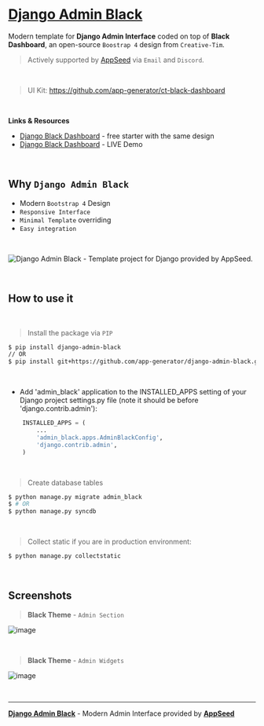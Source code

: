 # [Django Admin Black](https://github.com/app-generator/django-admin-black)

Modern template for **Django Admin Interface** coded on top of **Black Dashboard**, an open-source `Boostrap 4` design from `Creative-Tim`.

> Actively supported by [AppSeed](https://appseed.us/) via `Email` and `Discord`.

<br />

> UI Kit: https://github.com/app-generator/ct-black-dashboard

<br />

**Links & Resources**

- [Django Black Dashboard](https://appseed.us/product/black-dashboard/django/) - free starter with the same design
- [Django Black Dashboard](https://django-black-dashboard.appseed-srv1.com/) - LIVE Demo

<br />

## Why `Django Admin Black`

- Modern `Bootstrap 4` Design
- `Responsive Interface`
- `Minimal Template` overriding
- `Easy integration`

<br>

![Django Admin Black - Template project for Django provided by AppSeed.](https://user-images.githubusercontent.com/51070104/196730732-dda1794b-93ce-48cb-bc5c-182411495512.png)

<br>

## How to use it

<br />

> Install the package via `PIP` 

```bash
$ pip install django-admin-black
// OR
$ pip install git+https://github.com/app-generator/django-admin-black.git
```

<br />

* Add 'admin_black' application to the INSTALLED_APPS setting of your Django project settings.py file (note it should be before 'django.contrib.admin'):

```python
    INSTALLED_APPS = (
        ...
        'admin_black.apps.AdminBlackConfig',
        'django.contrib.admin',
    )
```

<br />

> Create database tables

```bash
$ python manage.py migrate admin_black
$ # OR
$ python manage.py syncdb
```

<br />

> Collect static if you are in production environment:

```bash
$ python manage.py collectstatic
```

<br />

## Screenshots

> **Black Theme** - `Admin Section`  

![image](https://user-images.githubusercontent.com/51070104/196731580-f0766235-3c92-4d79-bc38-3c34ad511bdb.png)

<br />

> **Black Theme** - `Admin Widgets`  

![image](https://user-images.githubusercontent.com/51070104/196731649-dfa68903-2d3d-4a66-a169-6b88eb0326d1.png)

<br />

---
**[Django Admin Black](https://github.com/app-generator/django-admin-black)** - Modern Admin Interface provided by **[AppSeed](https://appseed.us/)**
